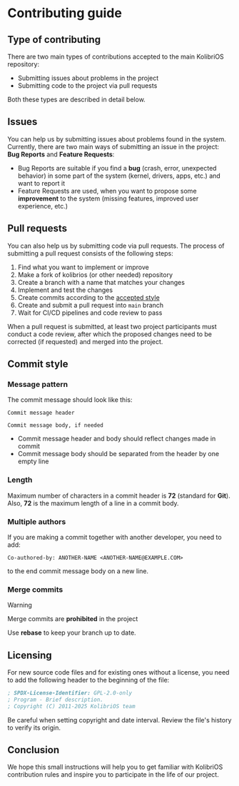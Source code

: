 # Contributing guide

## Type of contributing

There are two main types of contributions accepted to the main KolibriOS repository:

- Submitting issues about problems in the project
- Submitting code to the project via pull requests

Both these types are described in detail below.

## Issues

You can help us by submitting issues about problems found in the system. Currently, there are two main ways of submitting an issue in the project: **Bug Reports** and **Feature Requests**:

- Bug Reports are suitable if you find a **bug** (crash, error, unexpected behavior) in some part of the system (kernel, drivers, apps, etc.) and want to report it
- Feature Requests are used, when you want to propose some **improvement** to the system (missing features, improved user experience, etc.)

## Pull requests

You can also help us by submitting code via pull requests. The process of submitting a pull request consists of the following steps:

1. Find what you want to implement or improve
2. Make a fork of kolibrios (or other needed) repository
3. Create a branch with a name that matches your changes
4. Implement and test the changes
5. Create commits according to the [accepted style](#commit-style)
6. Create and submit a pull request into `main` branch
7. Wait for CI/CD pipelines and code review to pass

When a pull request is submitted, at least two project participants must conduct a code review, after which the proposed changes need to be corrected (if requested) and merged into the project.

## Commit style

### Message pattern

The commit message should look like this:

```test
Commit message header

Commit message body, if needed
```

- Commit message header and body should reflect changes made in commit
- Commit message body should be separated from the header by one empty line

### Length

Maximum number of characters in a commit header is **72** (standard for **Git**). Also, **72** is the maximum length of a line in a commit body.

### Multiple authors

If you are making a commit together with another developer, you need to add:

```
Co-authored-by: ANOTHER-NAME <ANOTHER-NAME@EXAMPLE.COM>
```

to the end commit message body on a new line.

### Merge commits

> [!WARNING]
> Merge commits are **prohibited** in the project

Use **rebase** to keep your branch up to date.

## Licensing

For new source code files and for existing ones without a license, you need to add the following header to the beginning of the file:
```asm
; SPDX-License-Identifier: GPL-2.0-only
; Program - Brief description.
; Copyright (C) 2011-2025 KolibriOS team
```

Be careful when setting copyright and date interval. Review the file's history to verify its origin.

## Conclusion

We hope this small instructions will help you to get familiar with KolibriOS contribution rules and inspire you to participate in the life of our project.
